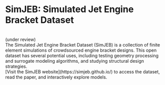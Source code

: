 # SimJEB: Simulated Jet Engine Bracket Dataset
<br>
(under review)
<br>
The Simulated Jet Engine Bracket Dataset (SimJEB) is a collection of finite element simulations of crowdsourced engine bracket designs. This open dataset has several potential uses, including testing geometry processing and surrogate modeling algorithms, and studying structural design strategies.
<br>
[Visit the SimJEB website](https://simjeb.github.io/) to access the dataset, read the paper, and interactively explore models.<br>


